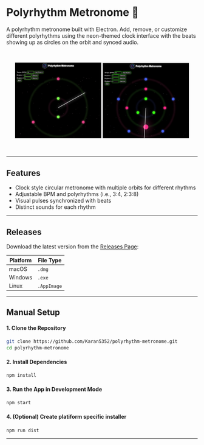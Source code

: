 # Polyrhythm Metronome 🎵

A polyrhythm metronome built with Electron. Add, remove, or customize different polyrhythms
using the neon-themed clock interface with the beats showing up as circles on the orbit and 
synced audio.

<br>
<p align="center">
  <img src="./assets/screenshot1.png" width="45%" alt="Main Interface"/>
  <img src="./assets/screenshot2.png" width="45%" alt="Alternate View or Icon"/>
</p>
<br>

---

## Features

 - Clock style circular metronome with multiple orbits for different rhythms
 - Adjustable BPM and polyrhythms (i.e., 3:4, 2:3:8)
 - Visual pulses synchronized with beats
 - Distinct sounds for each rhythm

---

## Releases

Download the latest version from the [Releases Page](https://github.com/Karan5352/polyrhythm-metronome/releases):

| Platform   | File Type  |
|------------|------------|
|  macOS   | `.dmg`      | 
|  Windows | `.exe`      | 
|  Linux   | `.AppImage` | 

---

## Manual Setup

#### 1. Clone the Repository

```bash
git clone https://github.com/Karan5352/polyrhythm-metronome.git
cd polyrhythm-metronome
```

#### 2. Install Dependencies

```bash
npm install
```

#### 3. Run the App in Development Mode

```bash
npm start
```

#### 4. (Optional) Create platiform specific installer

```bash
npm run dist
```
---